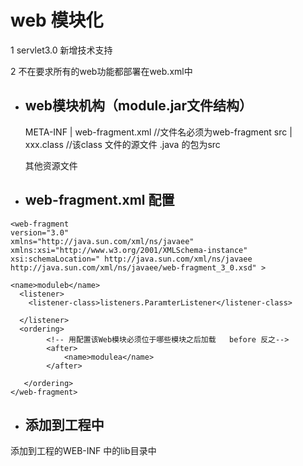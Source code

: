 # web 模块化


1  servlet3.0 新增技术支持


2  不在要求所有的web功能都部署在web.xml中


-  ## web模块机构（module.jar文件结构）
    META-INF
            |
          web-fragment.xml  //文件名必须为web-fragment
    src
            |
            xxx.class     //该class 文件的源文件 .java 的包为src
    
    其他资源文件
    
-   ##  web-fragment.xml 配置
```
<web-fragment 
version="3.0"
xmlns="http://java.sun.com/xml/ns/javaee" 
xmlns:xsi="http://www.w3.org/2001/XMLSchema-instance" 
xsi:schemaLocation=" http://java.sun.com/xml/ns/javaee
http://java.sun.com/xml/ns/javaee/web-fragment_3_0.xsd" > 

<name>moduleb</name>
  <listener>
  	<listener-class>listeners.ParamterListener</listener-class>
  	
  </listener>
  <ordering>
        <!-- 用配置该Web模块必须位于哪些模块之后加载   before 反之-->
  		<after>
  			<name>modulea</name>
  		</after>
  	
   </ordering>
</web-fragment> 
```


- ##  添加到工程中


添加到工程的WEB-INF 中的lib目录中



  
